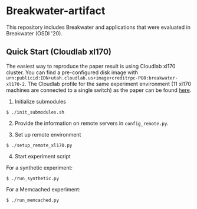 # Breakwater-artifact

This repository includes Breakwater and applications that
were evaluated in Breakwater (OSDI '20).

## Quick Start (Cloudlab xl170)
The easiest way to reproduce the paper result is using Cloudlab xl170 cluster. You can find a pre-configured disk image with `urn:publicid:IDN+utah.cloudlab.us+image+creditrpc-PG0:breakwater-xl170-2`. The Cloudlab profile for the same experiment environment (11 xl170 machines are connected to a single switch) as the paper can be found [here](https://www.cloudlab.us/p/CreditRPC/breakwater-compact/0).

1. Initialize submodules
```
$ ./init_submodules.sh
```

2. Provide the information on remote servers in `config_remote.py`.

3. Set up remote environment
```
$ ./setup_remote_xl170.py
```

4. Start experiment script

For a synthetic experiment:
```
$ ./run_synthetic.py
```
For a Memcached experiment:
```
$ ./run_memcached.py
```
